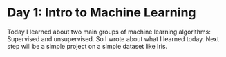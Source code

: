 # Day 1: Intro to Machine Learning

Today I learned about two main groups of machine learning algorithms: Supervised and unsupervised. So I wrote about what I learned today. Next step will be a simple project on a simple dataset like Iris.

